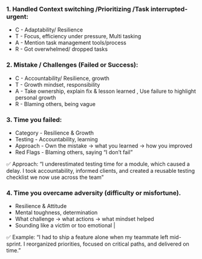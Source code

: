 
### 1. Handled Context switching /Prioritizing /Task interrupted-urgent:
- C - Adaptability/ Resilience	
- T - Focus, efficiency under pressure, Multi tasking	
- A - Mention task management tools/process	
- R - Got overwhelmed/ dropped tasks

### 2. Mistake / Challenges (Failed or Success):
- C - Accountability/ Resilience, growth	
- T - Growth mindset, responsibility
- A - Take ownership, explain fix & lesson learned , Use failure to highlight personal growth
- R - Blaming others, being vague

### 3. Time you failed: 
- Category - Resilience & Growth	
- Testing	 -  Accountability, learning
- Approach - Own the mistake → what you learned → how you improved	
- Red Flags - Blaming others, saying “I don’t fail”	

✅ Approach: “I underestimated testing time for a module, which caused a delay. 
I took accountability, informed clients, and created a reusable testing checklist we now use across the team”

### 4. Time you overcame adversity (difficulty or misfortune). 
- Resilience & Attitude 
- Mental toughness, determination 
- What challenge → what actions → what mindset helped 
- Sounding like a victim or too emotional |

✅ Example: “I had to ship a feature alone when my teammate left mid-sprint. 
I reorganized priorities, focused on critical paths, and delivered on time.” 



